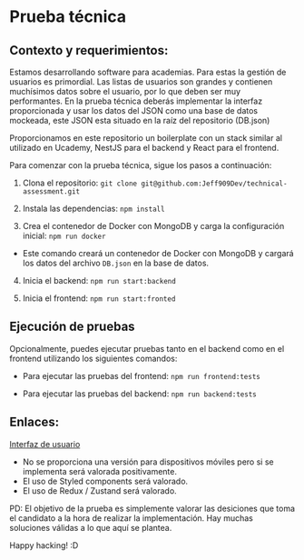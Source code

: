 # Prueba técnica

## Contexto y requerimientos:

Estamos desarrollando software para academias. Para estas la gestión de usuarios es primordial.
Las listas de usuarios son grandes y contienen muchísimos datos sobre el usuario,
por lo que deben ser muy performantes. En la prueba técnica deberás implementar la interfaz proporcionada y
usar los datos del JSON como una base de datos mockeada, este JSON esta situado en la raíz del repositorio (DB.json)

Proporcionamos en este repositorio un boilerplate con un stack similar al utilizado en Ucademy, NestJS para el backend y React para
el frontend.

Para comenzar con la prueba técnica, sigue los pasos a continuación:

1. Clona el repositorio:
`git clone git@github.com:Jeff909Dev/technical-assessment.git`


2. Instala las dependencias:
`npm install`


3. Crea el contenedor de Docker con MongoDB y carga la configuración inicial:
`npm run docker`
    
- Este comando creará un contenedor de Docker con MongoDB y cargará los datos del archivo `DB.json` en la base de datos.

4. Inicia el backend:
`npm run start:backend`


5. Inicia el frontend:
`npm run start:fronted`

## Ejecución de pruebas

Opcionalmente, puedes ejecutar pruebas tanto en el backend como en el frontend utilizando los siguientes comandos:

- Para ejecutar las pruebas del frontend:
`npm run frontend:tests`


- Para ejecutar las pruebas del backend:
`npm run backend:tests`
## Enlaces:

[Interfaz de usuario](https://www.figma.com/file/n7HkjhcVD6dZISm9fu5FNG/Prueba-T%C3%A9cnica?node-id=0%3A1)

- No se proporciona una versión para dispositivos móviles pero si se implementa será valorada positivamente.
- El uso de Styled components será valorado.
- El uso de Redux / Zustand será valorado.


PD: El objetivo de la prueba es simplemente valorar las desiciones que toma el candidato a la hora de realizar la implementación. Hay muchas soluciones válidas a lo que aquí se plantea.

Happy hacking! 
:D

